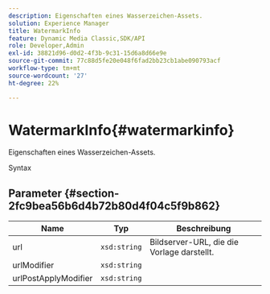 ```yaml
---
description: Eigenschaften eines Wasserzeichen-Assets.
solution: Experience Manager
title: WatermarkInfo
feature: Dynamic Media Classic,SDK/API
role: Developer,Admin
exl-id: 38821d96-d0d2-4f3b-9c31-15d6a8d66e9e
source-git-commit: 77c88d5fe20e048f6fad2bb23cb1abe090793acf
workflow-type: tm+mt
source-wordcount: '27'
ht-degree: 22%

---
```


# WatermarkInfo{#watermarkinfo}

Eigenschaften eines Wasserzeichen-Assets.

Syntax

## Parameter {#section-2fc9bea56b6d4b72b80d4f04c5f9b862}

| Name | Typ | Beschreibung |
|---|---|---|
| url | `xsd:string` | Bildserver-URL, die die Vorlage darstellt. |
| urlModifier | `xsd:string` |  |
| urlPostApplyModifier | `xsd:string` |  |
